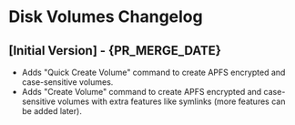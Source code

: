# Disk Volumes Changelog

## [Initial Version] - {PR_MERGE_DATE}

- Adds "Quick Create Volume" command to create APFS encrypted and case-sensitive volumes.
- Adds "Create Volume" command to create APFS encrypted and case-sensitive volumes with extra features like symlinks (more features can be added later).
